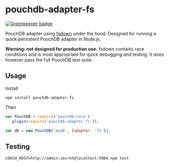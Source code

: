 pouchdb-adapter-fs
=====

[![Greenkeeper badge](https://badges.greenkeeper.io/pouchdb-community/pouchdb-adapter-fs.svg)](https://greenkeeper.io/)

PouchDB adapter using [fsdown](https://github.com/nolanlawson/fsdown) under the hood. Designed for running a quick persistent PouchDB adapter in Node.js.

**Warning: not designed for production use.** fsdown contains race conditions and is most appropriate for quick debugging and testing. It does however pass the full PouchDB test suite.

Usage
----

Install:

    npm install pouchdb-adapter-fs

Then

```js
var PouchDB = require('pouchdb-core')
  .plugin(require('pouchdb-adapter-fs'));

var db = new PouchDB('mydb', {adapter: 'fs'});
```

Testing
--------

```
COUCH_HOST=http://admin:secret@localhost:5984 npm test
```
